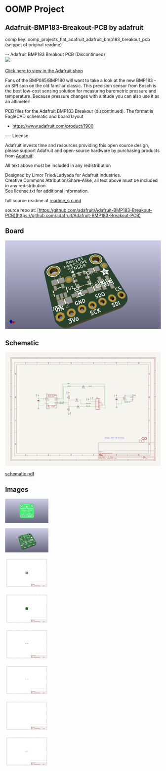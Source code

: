 # OOMP Project  
## Adafruit-BMP183-Breakout-PCB  by adafruit  
  
oomp key: oomp_projects_flat_adafruit_adafruit_bmp183_breakout_pcb  
(snippet of original readme)  
  
-- Adafruit BMP183 Breakout PCB (Discontinued)  
<a href="http://www.adafruit.com/products/1900"><img src="assets/image.jpg?raw=true" width="500px"><br/>  
Click here to view in the Adafruit shop</a>  
  
Fans of the BMP085/BMP180 will want to take a look at the new BMP183 - an SPI spin on the old familiar classic. This precision sensor from Bosch is the best low-cost sensing solution for measuring barometric pressure and temperature. Because pressure changes with altitude you can also use it as an altimeter!  
  
PCB files for the Adafruit BMP183 Breakout (discontinued). The format is EagleCAD schematic and board layout  
- https://www.adafruit.com/product/1900  
  
--- License  
  
Adafruit invests time and resources providing this open source design, please support Adafruit and open-source hardware by purchasing products from [Adafruit](https://www.adafruit.com)!  
  
All text above must be included in any redistribution  
  
Designed by Limor Fried/Ladyada for Adafruit Industries.  
Creative Commons Attribution/Share-Alike, all text above must be included in any redistribution.   
See license.txt for additional information.  
  
  full source readme at [readme_src.md](readme_src.md)  
  
source repo at: [https://github.com/adafruit/Adafruit-BMP183-Breakout-PCB](https://github.com/adafruit/Adafruit-BMP183-Breakout-PCB)  
## Board  
  
[![working_3d.png](working_3d_600.png)](working_3d.png)  
## Schematic  
  
[![working_schematic.png](working_schematic_600.png)](working_schematic.png)  
  
[schematic pdf](working_schematic.pdf)  
## Images  
  
[![working_3D_bottom.png](working_3D_bottom_140.png)](working_3D_bottom.png)  
  
[![working_3D_top.png](working_3D_top_140.png)](working_3D_top.png)  
  
[![working_assembly_page_01.png](working_assembly_page_01_140.png)](working_assembly_page_01.png)  
  
[![working_assembly_page_02.png](working_assembly_page_02_140.png)](working_assembly_page_02.png)  
  
[![working_assembly_page_03.png](working_assembly_page_03_140.png)](working_assembly_page_03.png)  
  
[![working_assembly_page_04.png](working_assembly_page_04_140.png)](working_assembly_page_04.png)  
  
[![working_assembly_page_05.png](working_assembly_page_05_140.png)](working_assembly_page_05.png)  
  
[![working_assembly_page_06.png](working_assembly_page_06_140.png)](working_assembly_page_06.png)  
